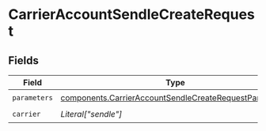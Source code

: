 # CarrierAccountSendleCreateRequest


## Fields

| Field                                                                                                                            | Type                                                                                                                             | Required                                                                                                                         | Description                                                                                                                      |
| -------------------------------------------------------------------------------------------------------------------------------- | -------------------------------------------------------------------------------------------------------------------------------- | -------------------------------------------------------------------------------------------------------------------------------- | -------------------------------------------------------------------------------------------------------------------------------- |
| `parameters`                                                                                                                     | [components.CarrierAccountSendleCreateRequestParameters](../../models/components/carrieraccountsendlecreaterequestparameters.md) | :heavy_check_mark:                                                                                                               | N/A                                                                                                                              |
| `carrier`                                                                                                                        | *Literal["sendle"]*                                                                                                              | :heavy_check_mark:                                                                                                               | N/A                                                                                                                              |
